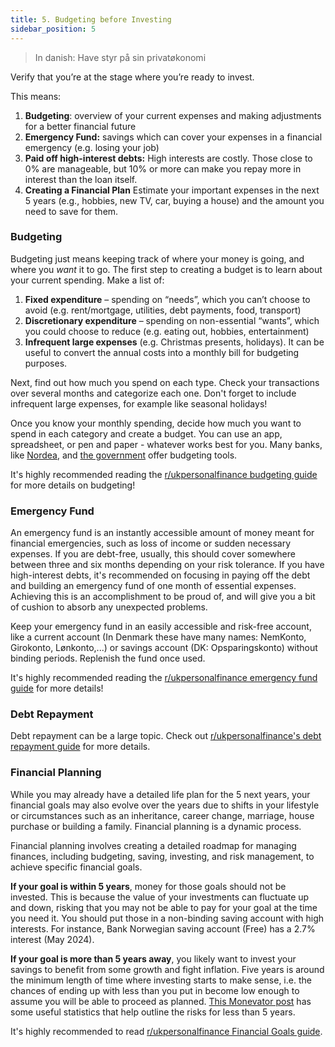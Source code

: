```yaml
---
title: 5. Budgeting before Investing
sidebar_position: 5
---
```


> In danish: Have styr på sin privatøkonomi

Verify that you’re at the stage where you’re ready to invest. 

This means:
1. **Budgeting**: overview of your current expenses and making adjustments for a better financial future
2. **Emergency Fund:** savings which can cover your expenses in a financial emergency (e.g. losing your job)
3. **Paid off high-interest debts:** High interests are costly. Those close to 0% are manageable, but 10% or more can make you repay more in interest than the loan itself.
4. **Creating a Financial Plan** Estimate your important expenses in the next 5 years (e.g., hobbies, new TV, car, buying a house) and the amount you need to save for them.

### Budgeting
Budgeting just means keeping track of where your money is going, and where you _want_ it to go.
The first step to creating a budget is to learn about your current spending. Make a list of:
1. **Fixed expenditure** – spending on “needs”, which you can’t choose to avoid (e.g. rent/mortgage, utilities, debt payments, food, transport)
2. **Discretionary expenditure** – spending on non-essential “wants”, which you could choose to reduce (e.g. eating out, hobbies, entertainment)
3. **Infrequent large expenses** (e.g. Christmas presents, holidays). It can be useful to convert the annual costs into a monthly bill for budgeting purposes.

Next, find out how much you spend on each type. Check your transactions over several months and categorize each one. Don't forget to include infrequent large expenses, for example like seasonal holidays!

Once you know your monthly spending, decide how much you want to spend in each category and create a budget. You can use an app, spreadsheet, or pen and paper - whatever works best for you. Many banks, like [Nordea](https://www.nordea.dk/privat/dit-liv/opsparing-investering/budget.html), and [the government](https://www.raadtilpenge.dk/penge-beregner/budgetskema/Budgetskabelon) offer budgeting tools.

It's highly recommended reading the [r/ukpersonalfinance budgeting guide](https://ukpersonal.finance/budgeting/) for more details on budgeting!


### Emergency Fund
An emergency fund is an instantly accessible amount of money meant for financial emergencies, such as loss of income or sudden necessary expenses. If you are debt-free, usually, this should cover somewhere between three and six months depending on your risk tolerance.
If you have high-interest debts, it's recommended on focusing in paying off the debt and building an emergency fund of one month of essential expenses. Achieving this is an accomplishment to be proud of, and will give you a bit of cushion to absorb any unexpected problems.

Keep your emergency fund in an easily accessible and risk-free account, like a current account (In Denmark these have many names: NemKonto, Girokonto, Lønkonto,...) or savings account (DK: Opsparingskonto) without binding periods. Replenish the fund once used.

It's highly recommended reading the [r/ukpersonalfinance emergency fund guide](https://ukpersonal.finance/emergency-fund/) for more details!

### Debt Repayment
Debt repayment can be a large topic. Check out [r/ukpersonalfinance's debt repayment guide](https://ukpersonal.finance/debt/) for more details.


### Financial Planning
While you may already have a detailed life plan for the 5 next years, your financial goals may also evolve over the years due to shifts in your lifestyle or circumstances such as an inheritance, career change, marriage, house purchase or building a family. Financial planning is a dynamic process.

Financial planning involves creating a detailed roadmap for managing finances, including budgeting, saving, investing, and risk management, to achieve specific financial goals.

**If your goal is within 5 years**, money for those goals should not be invested. This is because the value of your investments can fluctuate up and down, risking that you may not be able to pay for your goal at the time you need it. You should put those in a non-binding saving account with high interests. For instance, Bank Norwegian saving account (Free) has a 2.7% interest (May 2024).

**If your goal is more than 5 years away**, you likely want to invest your savings to benefit from some growth and fight inflation. Five years is around the minimum length of time where investing starts to make sense, i.e. the chances of ending up with less than you put in become low enough to assume you will be able to proceed as planned. [This Monevator post](https://monevator.com/volatility-inflation-and-asset-class-returns/) has some useful statistics that help outline the risks for less than 5 years.

It's highly recommended to read [r/ukpersonalfinance Financial Goals guide](https://ukpersonal.finance/goals/).